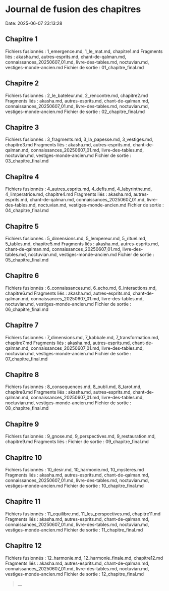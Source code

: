 # Journal de fusion des chapitres

Date: 2025-06-07 23:13:28


## Chapitre 1
Fichiers fusionnés : 1_emergence.md, 1_le_mat.md, chapitre1.md
Fragments liés : akasha.md, autres-esprits.md, chant-de-qalman.md, connaissances_20250607_01.md, livre-des-tables.md, noctuvian.md, vestiges-monde-ancien.md
Fichier de sortie : 01_chapitre_final.md

## Chapitre 2
Fichiers fusionnés : 2_le_bateleur.md, 2_rencontre.md, chapitre2.md
Fragments liés : akasha.md, autres-esprits.md, chant-de-qalman.md, connaissances_20250607_01.md, livre-des-tables.md, noctuvian.md, vestiges-monde-ancien.md
Fichier de sortie : 02_chapitre_final.md

## Chapitre 3
Fichiers fusionnés : 3_fragments.md, 3_la_papesse.md, 3_vestiges.md, chapitre3.md
Fragments liés : akasha.md, autres-esprits.md, chant-de-qalman.md, connaissances_20250607_01.md, livre-des-tables.md, noctuvian.md, vestiges-monde-ancien.md
Fichier de sortie : 03_chapitre_final.md

## Chapitre 4
Fichiers fusionnés : 4_autres_esprits.md, 4_defis.md, 4_labyrinthe.md, 4_limperatrice.md, chapitre4.md
Fragments liés : akasha.md, autres-esprits.md, chant-de-qalman.md, connaissances_20250607_01.md, livre-des-tables.md, noctuvian.md, vestiges-monde-ancien.md
Fichier de sortie : 04_chapitre_final.md

## Chapitre 5
Fichiers fusionnés : 5_dimensions.md, 5_lempereur.md, 5_rituel.md, 5_tables.md, chapitre5.md
Fragments liés : akasha.md, autres-esprits.md, chant-de-qalman.md, connaissances_20250607_01.md, livre-des-tables.md, noctuvian.md, vestiges-monde-ancien.md
Fichier de sortie : 05_chapitre_final.md

## Chapitre 6
Fichiers fusionnés : 6_connaissances.md, 6_echo.md, 6_interactions.md, chapitre6.md
Fragments liés : akasha.md, autres-esprits.md, chant-de-qalman.md, connaissances_20250607_01.md, livre-des-tables.md, noctuvian.md, vestiges-monde-ancien.md
Fichier de sortie : 06_chapitre_final.md

## Chapitre 7
Fichiers fusionnés : 7_dimensions.md, 7_kabbale.md, 7_transformation.md, chapitre7.md
Fragments liés : akasha.md, autres-esprits.md, chant-de-qalman.md, connaissances_20250607_01.md, livre-des-tables.md, noctuvian.md, vestiges-monde-ancien.md
Fichier de sortie : 07_chapitre_final.md

## Chapitre 8
Fichiers fusionnés : 8_consequences.md, 8_oubli.md, 8_tarot.md, chapitre8.md
Fragments liés : akasha.md, autres-esprits.md, chant-de-qalman.md, connaissances_20250607_01.md, livre-des-tables.md, noctuvian.md, vestiges-monde-ancien.md
Fichier de sortie : 08_chapitre_final.md

## Chapitre 9
Fichiers fusionnés : 9_gnose.md, 9_perspectives.md, 9_restauration.md, chapitre9.md
Fragments liés : 
Fichier de sortie : 09_chapitre_final.md

## Chapitre 10
Fichiers fusionnés : 10_desir.md, 10_harmonie.md, 10_mysteres.md
Fragments liés : akasha.md, autres-esprits.md, chant-de-qalman.md, connaissances_20250607_01.md, livre-des-tables.md, noctuvian.md, vestiges-monde-ancien.md
Fichier de sortie : 10_chapitre_final.md

## Chapitre 11
Fichiers fusionnés : 11_equilibre.md, 11_les_perspectives.md, chapitre11.md
Fragments liés : akasha.md, autres-esprits.md, chant-de-qalman.md, connaissances_20250607_01.md, livre-des-tables.md, noctuvian.md, vestiges-monde-ancien.md
Fichier de sortie : 11_chapitre_final.md

## Chapitre 12
Fichiers fusionnés : 12_harmonie.md, 12_harmonie_finale.md, chapitre12.md
Fragments liés : akasha.md, autres-esprits.md, chant-de-qalman.md, connaissances_20250607_01.md, livre-des-tables.md, noctuvian.md, vestiges-monde-ancien.md
Fichier de sortie : 12_chapitre_final.md
> __
